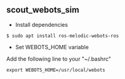 ## scout_webots_sim

* Install dependencies

```
$ sudo apt install ros-melodic-webots-ros
```

* Set WEBOTS_HOME variable

Add the following line to your "~/.bashrc"

```
export WEBOTS_HOME=/usr/local/webots
```
